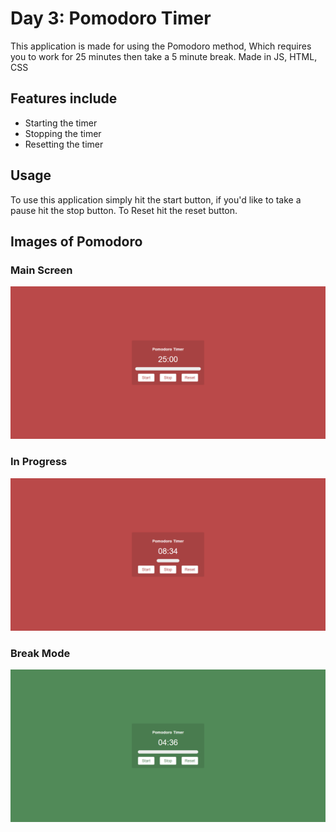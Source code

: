 # Day 3: Pomodoro Timer

This application is made for using the Pomodoro method, Which requires you to work for 25 minutes then take a 5 minute break.
Made in JS, HTML, CSS

## Features include
- Starting the timer
- Stopping the timer
- Resetting the timer

## Usage
To use this application simply hit the start button, if you'd like to take a pause hit the stop button.
To Reset hit the reset button.

## Images of Pomodoro

### Main Screen
![Main image of Pomodoro](./images/PomodoroMain.png)

### In Progress
![Image of Pomodoro in progress](./images/PomodoroProgress.png)

### Break Mode
![Image of Pomodoro in break mode](./images/PomodoroBreak.png)
